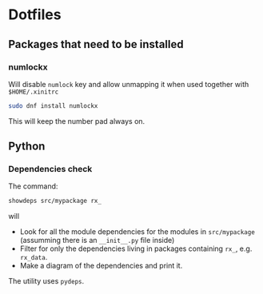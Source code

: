 # Dotfiles

## Packages that need to be installed

### numlockx

Will disable `numlock` key and allow unmapping it
when used together with `$HOME/.xinitrc`

```bash
sudo dnf install numlockx
```

This will keep the number pad always on.

## Python

### Dependencies check

The command:

```bash
showdeps src/mypackage rx_
```

will 

- Look for all the module dependencies for the modules in `src/mypackage` (assumming there is an `__init__.py` file inside)
- Filter for only the dependencies living in packages containing `rx_`, e.g. `rx_data`.
- Make a diagram of the dependencies and print it.

The utility uses `pydeps`.
